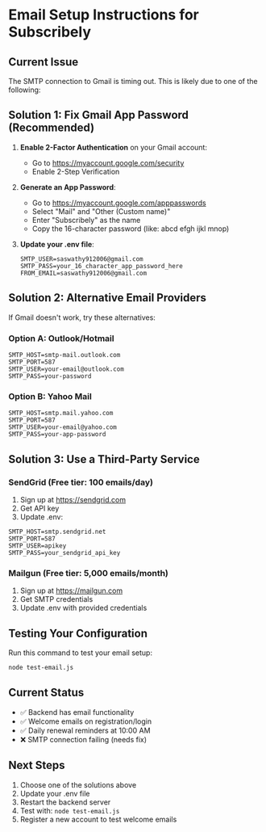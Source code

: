 # Email Setup Instructions for Subscribely

## Current Issue
The SMTP connection to Gmail is timing out. This is likely due to one of the following:

## Solution 1: Fix Gmail App Password (Recommended)

1. **Enable 2-Factor Authentication** on your Gmail account:
   - Go to https://myaccount.google.com/security
   - Enable 2-Step Verification

2. **Generate an App Password**:
   - Go to https://myaccount.google.com/apppasswords
   - Select "Mail" and "Other (Custom name)"
   - Enter "Subscribely" as the name
   - Copy the 16-character password (like: abcd efgh ijkl mnop)

3. **Update your .env file**:
   ```
   SMTP_USER=saswathy912006@gmail.com
   SMTP_PASS=your_16_character_app_password_here
   FROM_EMAIL=saswathy912006@gmail.com
   ```

## Solution 2: Alternative Email Providers

If Gmail doesn't work, try these alternatives:

### Option A: Outlook/Hotmail
```
SMTP_HOST=smtp-mail.outlook.com
SMTP_PORT=587
SMTP_USER=your-email@outlook.com
SMTP_PASS=your-password
```

### Option B: Yahoo Mail
```
SMTP_HOST=smtp.mail.yahoo.com
SMTP_PORT=587
SMTP_USER=your-email@yahoo.com
SMTP_PASS=your-app-password
```

## Solution 3: Use a Third-Party Service

### SendGrid (Free tier: 100 emails/day)
1. Sign up at https://sendgrid.com
2. Get API key
3. Update .env:
```
SMTP_HOST=smtp.sendgrid.net
SMTP_PORT=587
SMTP_USER=apikey
SMTP_PASS=your_sendgrid_api_key
```

### Mailgun (Free tier: 5,000 emails/month)
1. Sign up at https://mailgun.com
2. Get SMTP credentials
3. Update .env with provided credentials

## Testing Your Configuration

Run this command to test your email setup:
```bash
node test-email.js
```

## Current Status
- ✅ Backend has email functionality
- ✅ Welcome emails on registration/login
- ✅ Daily renewal reminders at 10:00 AM
- ❌ SMTP connection failing (needs fix)

## Next Steps
1. Choose one of the solutions above
2. Update your .env file
3. Restart the backend server
4. Test with: `node test-email.js`
5. Register a new account to test welcome emails
